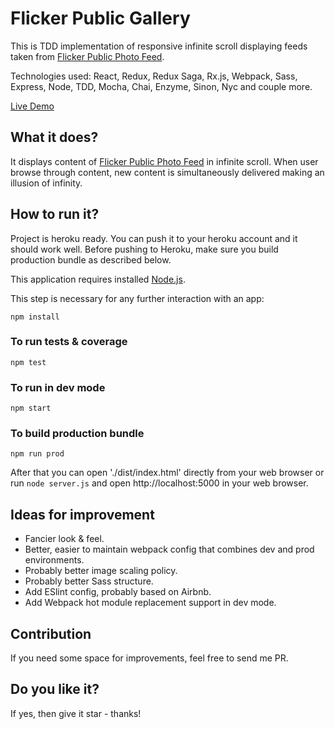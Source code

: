 # Flicker Public Gallery

This is TDD implementation of responsive infinite scroll displaying feeds taken from [Flicker Public Photo Feed](https://www.flickr.com/services/feeds/docs/photos_public/).

Technologies used: React, Redux, Redux Saga, Rx.js, Webpack, Sass, Express, Node, TDD, Mocha, Chai, Enzyme, Sinon, Nyc and couple more.

[Live Demo](https://flickr-public-gallery.herokuapp.com)

## What it does?

It displays content of [Flicker Public Photo Feed](https://www.flickr.com/services/feeds/docs/photos_public/) in infinite scroll. When user browse through content, new content is simultaneously delivered making an illusion of infinity.

## How to run it?

Project is heroku ready. You can push it to your heroku account and it should work well. Before pushing to Heroku, make sure you build production bundle as described below.

This application requires installed [Node.js](https://nodejs.org).

This step is necessary for any further interaction with an app:

```npm install```

### To run tests & coverage

``` npm test ```

### To run in dev mode

``` npm start ```

### To build production bundle

``` npm run prod ```

After that you can open './dist/index.html' directly from your web browser or run ``` node server.js ``` and open http://localhost:5000 in your web browser.

## Ideas for improvement

* Fancier look & feel.
* Better, easier to maintain webpack config that combines dev and prod environments.
* Probably better image scaling policy.
* Probably better Sass structure.
* Add ESlint config, probably based on Airbnb.
* Add Webpack hot module replacement support in dev mode.

## Contribution

If you need some space for improvements, feel free to send me PR.

## Do you like it?

If yes, then give it star - thanks!
